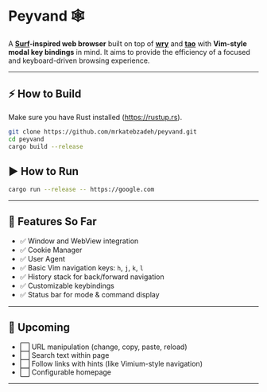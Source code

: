 # Peyvand 🕸️
A **[Surf][surf]-inspired web browser** built on top of **[wry][wry]** and **[tao][tao]** with **Vim-style modal key bindings** in mind.
It aims to provide the efficiency of a focused and keyboard-driven browsing experience.

---

## ⚡ How to Build

Make sure you have Rust installed (https://rustup.rs).

```bash
git clone https://github.com/mrkatebzadeh/peyvand.git
cd peyvand
cargo build --release
```

## ▶️ How to Run
```bash
cargo run --release -- https://google.com
```

---
## 🚀 Features So Far

- ✅ Window and WebView integration
- ✅ Cookie Manager
- ✅ User Agent
- ✅ Basic Vim navigation keys: `h`, `j`, `k`, `l`
- ✅ History stack for back/forward navigation
- ✅ Customizable keybindings
- ✅ Status bar for mode & command display

---

## 🎯 Upcoming

- ⬜ URL manipulation (change, copy, paste, reload)
- ⬜ Search text within page
- ⬜ Follow links with hints (like Vimium-style navigation)
- ⬜ Configurable homepage

---

[surf]: https://surf.suckless.org/
[wry]: https://docs.rs/wry/latest/wry/
[tao]: https://docs.rs/tao/latest/tao/
